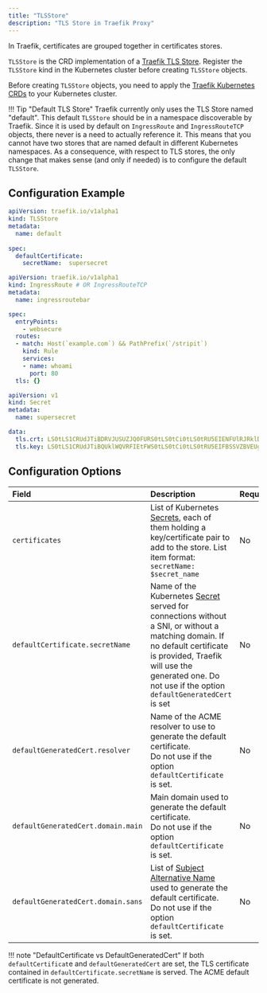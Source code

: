 ```yaml
---
title: "TLSStore"
description: "TLS Store in Traefik Proxy"
---
```


In Traefik, certificates are grouped together in certificates stores. 

`TLSStore` is the CRD implementation of a [Traefik TLS Store](../../http/tls/tls-certificates.md#certificates-stores). Register the `TLSStore` kind in the Kubernetes cluster before creating `TLSStore` objects.

Before creating `TLSStore` objects, you need to apply the [Traefik Kubernetes CRDs](https://doc.traefik.io/traefik/reference/dynamic-configuration/kubernetes-crd/#definitions) to your Kubernetes cluster.

!!! Tip "Default TLS Store"
    Traefik currently only uses the TLS Store named "default". This default `TLSStore` should be in a namespace discoverable by Traefik. Since it is used by default on `IngressRoute` and `IngressRouteTCP` objects, there never is a need to actually reference it. This means that you cannot have two stores that are named default in different Kubernetes namespaces. As a consequence, with respect to TLS stores, the only change that makes sense (and only if needed) is to configure the default `TLSStore`.

## Configuration Example

```yaml tab="TLSStore"
apiVersion: traefik.io/v1alpha1
kind: TLSStore
metadata:
  name: default
  
spec:
  defaultCertificate:
    secretName:  supersecret
```

```yaml tab="IngressRoute"
apiVersion: traefik.io/v1alpha1
kind: IngressRoute # OR IngressRouteTCP
metadata:
  name: ingressroutebar

spec:
  entryPoints:
    - websecure
  routes:
  - match: Host(`example.com`) && PathPrefix(`/stripit`)
    kind: Rule
    services:
    - name: whoami
      port: 80
  tls: {}
```

```yaml tab="Secret"
apiVersion: v1
kind: Secret
metadata:
  name: supersecret

data:
  tls.crt: LS0tLS1CRUdJTiBDRVJUSUZJQ0FURS0tLS0tCi0tLS0tRU5EIENFUlRJRklDQVRFLS0tLS0=
  tls.key: LS0tLS1CRUdJTiBQUklWQVRFIEtFWS0tLS0tCi0tLS0tRU5EIFBSSVZBVEUgS0VZLS0tLS0=
```

## Configuration Options

| Field                                  | Description    | Required |
|:---------------------------------------|:-------------------------|:---------|
| `certificates`                         | List of Kubernetes [Secrets](https://kubernetes.io/docs/concepts/configuration/secret/), each of them holding a key/certificate pair to add to the store. List item format: `secretName: $secret_name` | No      |
| `defaultCertificate.secretName`        | Name of the Kubernetes [Secret](https://kubernetes.io/docs/concepts/configuration/secret/) served for connections without a SNI, or without a matching domain. If no default certificate is provided, Traefik will use the generated one. Do not use if the option `defaultGeneratedCert` is set  | No      |
| `defaultGeneratedCert.resolver`        | Name of the ACME resolver to use to generate the default certificate.<br /> Do not use if the option `defaultCertificate` is set.     | No      |
| `defaultGeneratedCert.domain.main`     | Main domain used to generate the default certificate.<br /> Do not use if the option `defaultCertificate` is set.      | No      |
| `defaultGeneratedCert.domain.sans`     | List of [Subject Alternative Name](https://en.wikipedia.org/wiki/Subject_Alternative_Name) used to generate the default certificate.<br /> Do not use if the option `defaultCertificate` is set.   | No      |

!!! note "DefaultCertificate vs DefaultGeneratedCert"
    If both `defaultCertificat`e and `defaultGeneratedCert` are set, the TLS certificate contained in `defaultCertificate.secretName` is served. The ACME default certificate is not generated.
